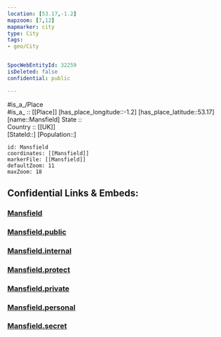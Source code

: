 ```yaml
---
location: [53.17,-1.2] 
mapzoom: [7,12] 
mapmarker: city 
type: City
tags:
- geo/City


SpocWebEntityId: 32259
isDeleted: false
confidential: public

---
```

#is_a_/Place  
#is_a_ :: [[Place]] 
[has_place_longitude::-1.2] 
[has_place_latitude::53.17] 
[name::Mansfield] 
State ::  
Country :: [[UK]]  
[StateId::] 
[Population::] 



```leaflet
id: Mansfield
coordinates: [[Mansfield]] 
markerFile: [[Mansfield]] 
defaultZoom: 11 
maxZoom: 18
```


## Confidential Links & Embeds: 

### [Mansfield](/_Standards/Earth/Continent/Europe/Europe~North/UK/England/Regions~England/East_Midlands/Nottinghamshire/cities~Nottinghamshire/Mansfield/cities~Mansfield/Mansfield.md) 

### [Mansfield.public](/_public/Earth/Continent/Europe/Europe~North/UK/England/Regions~England/East_Midlands/Nottinghamshire/cities~Nottinghamshire/Mansfield/cities~Mansfield/Mansfield.public.md) 

### [Mansfield.internal](/_internal/Earth/Continent/Europe/Europe~North/UK/England/Regions~England/East_Midlands/Nottinghamshire/cities~Nottinghamshire/Mansfield/cities~Mansfield/Mansfield.internal.md) 

### [Mansfield.protect](/_protect/Earth/Continent/Europe/Europe~North/UK/England/Regions~England/East_Midlands/Nottinghamshire/cities~Nottinghamshire/Mansfield/cities~Mansfield/Mansfield.protect.md) 

### [Mansfield.private](/_private/Earth/Continent/Europe/Europe~North/UK/England/Regions~England/East_Midlands/Nottinghamshire/cities~Nottinghamshire/Mansfield/cities~Mansfield/Mansfield.private.md) 

### [Mansfield.personal](/_personal/Earth/Continent/Europe/Europe~North/UK/England/Regions~England/East_Midlands/Nottinghamshire/cities~Nottinghamshire/Mansfield/cities~Mansfield/Mansfield.personal.md) 

### [Mansfield.secret](/_secret/Earth/Continent/Europe/Europe~North/UK/England/Regions~England/East_Midlands/Nottinghamshire/cities~Nottinghamshire/Mansfield/cities~Mansfield/Mansfield.secret.md)


